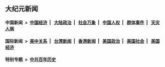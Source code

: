 ## 大纪元新闻

#### 中国新闻 &nbsp;>&nbsp; [中国经济](indexes/ncid283/README.md?03231645) &nbsp;| &nbsp; [大陆政治](indexes/ncid277/README.md?03231645) &nbsp;| &nbsp; [社会万象](indexes/ncid282/README.md?03231645) &nbsp;| &nbsp; [中国人权](indexes/ncid278/README.md?03231645) &nbsp;| &nbsp; [群体事件](indexes/ncid279/README.md?03231645) &nbsp;| &nbsp; [天灾人祸](indexes/ncid280/README.md?03231645)

#### 国际新闻 &nbsp;>&nbsp; [美中关系](indexes/nf1412576/README.md?03231645) &nbsp;| &nbsp; [台湾新闻](indexes/ncid1349361/README.md?03231645) &nbsp;| &nbsp; [香港新闻](indexes/ncid1349362/README.md?03231645) &nbsp;| &nbsp; [美国政治](indexes/ncid1078159/README.md?03231645) &nbsp;| &nbsp; [美国社会](indexes/ncid1078160/README.md?03231645) &nbsp;| &nbsp; [美国经济](indexes/ncid1078158/README.md?03231645)

#### 特别专题 &nbsp;>&nbsp; [中共百年历史](https://github.com/epoch-news/epoch-special/blob/master/README.md?03231645)  
